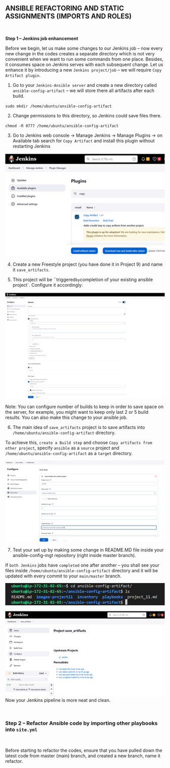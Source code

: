 ## **ANSIBLE REFACTORING AND STATIC ASSIGNMENTS (IMPORTS AND ROLES)**

</br>

**Step 1 – Jenkins job enhancement**

Before we begin, let us make some changes to our Jenkins job – now every new change in the codes creates a separate directory which is not very convenient when we want to run some commands from one place. Besides, it consumes space on Jenkins serves with each subsequent change. Let us enhance it by introducing a new `Jenkins project/job` – we will require `Copy Artifact plugin`.

1. Go to your `Jenkins-Ansible server` and create a new directory called `ansible-config-artifact` – we will store there all artifacts after each build.

`sudo mkdir /home/ubuntu/ansible-config-artifact`

2. Change permissions to this directory, so Jenkins could save files there.

 `chmod -R 0777 /home/ubuntu/ansible-config-artifact`

3. Go to Jenkins web console -> Manage Jenkins -> Manage Plugins -> on Available tab search for `Copy Artifact` and install this plugin without restarting Jenkins

![copy-artifact](./imagies-project12/install-copy-artifact.PNG)

4. Create a new Freestyle project (you have done it in Project 9) and name it `save_artifacts`.

5. This project will be ``triggered` by `completion of your existing ansible project`. Configure it accordingly:
   
![config](./imagies-project12/config.PNG)

Note: You can configure number of builds to keep in order to save space on the server, for example, you might want to keep only last 2 or 5 build results. You can also make this change to your ansible job.

6. The main idea of `save_artifacts` project is to save artifacts into `/home/ubuntu/ansible-config-artifact` directory.
    
To achieve this, `create a Build step` and choose `Copy artifacts from other project`, specify `ansible` as a `source` project and `/home/ubuntu/ansible-config-artifact` as a `target` directory.

![build-step](./imagies-project12/build-step.PNG)

7. Test your set up by making some change in README.MD file inside your ansible-config-mgt repository (right inside master branch).
   
If `both Jenkins` jobs have `completed` one after another – you shall see your files inside `/home/ubuntu/ansible-config-artifact` directory and it will be updated with every commit to your `main/master` branch.

![save_artifat](./imagies-project12/save_artifact.PNG)

![save_artifact2](./imagies-project12/save_artifact2.PNG)
Now your Jenkins pipeline is more neat and clean.

</br>

### **Step 2 – Refactor Ansible code by importing other playbooks into `site.yml`**
</br>

Before starting to refactor the codes, ensure that you have pulled down the latest code from master (main) branch, and created a new branch, name it refactor.

